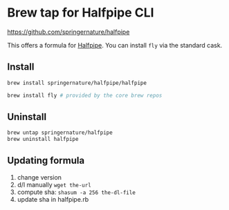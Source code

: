 # Brew tap for Halfpipe CLI 

https://github.com/springernature/halfpipe

This offers a formula for [Halfpipe](https://docs.halfpipe.io/docs/halfpipe-cli/). You can install `fly` via the standard cask.

## Install

```bash
brew install springernature/halfpipe/halfpipe

brew install fly # provided by the core brew repos
```

## Uninstall

```bash
brew untap springernature/halfpipe
brew uninstall halfpipe
```

## Updating formula

1. change version
2. d/l manually `wget the-url`
3. compute sha: `shasum -a 256 the-dl-file`
4. update sha in halfpipe.rb
